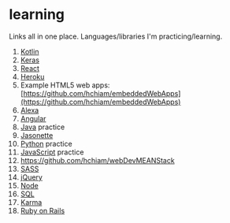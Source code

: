 # learning
Links all in one place. Languages/libraries I'm practicing/learning. 

1. [Kotlin](https://github.com/hchiam/learning-kotlin)
1. [Keras](https://github.com/hchiam/learning-keras)
1. [React](https://github.com/hchiam/learning-reactjs)
1. [Heroku](https://github.com/hchiam/python-getting-started)
1. Example HTML5 web apps: [https://github.com/hchiam/embeddedWebApps](https://github.com/hchiam/embeddedWebApps)
1. [Alexa](https://github.com/hchiam/alexaSample)
1. [Angular](https://github.com/hchiam/learning-angularjs)
1. [Java](https://github.com/hchiam/learning-java) practice
1. [Jasonette](https://github.com/hchiam/jasonetteApps)
1. [Python](https://github.com/hchiam/learning-python) practice
1. [JavaScript](https://github.com/hchiam/learning-js) practice
1. https://github.com/hchiam/webDevMEANStack
1. [SASS](https://github.com/hchiam/learning-sass)
1. [jQuery](https://github.com/hchiam/learning-jquery)
1. [Node](https://github.com/hchiam/learning-nodejs)
1. [SQL](https://github.com/hchiam/learning-sql)
1. [Karma](https://github.com/hchiam/learning-karma)
1. [Ruby on Rails](https://github.com/hchiam/learning-rubyOnRails)
